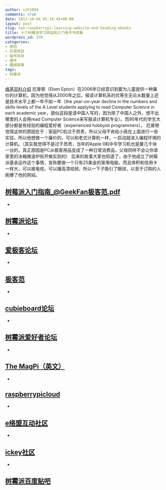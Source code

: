 ```yaml
---
author: xjh1994
comments: true
date: 2013-10-04 05:16:45+00:00
layout: post
slug: ten-raspberrypi-learning-website-and-heading-ebooks
title: 十个树莓派学习网站和入门电子书收集
wordpress_id: 378
categories:
- 原创
- 开源项目
- 操作系统
- 硬件
- 趣闻轶事
tags:
- 树莓派
---
```


[维基百科介绍](http://zh.wikipedia.org/zh-cn/%E6%A0%91%E8%8E%93%E6%B4%BE)
厄普顿（Eben Epton）在2006年已经意识到要为儿童提供一种廉价的计算机，因为他觉得从2000年之后，报读计算机系的优等生无论从数量上还是技术水平上都一年不如一年（the year-on-year decline in the numbers and skills levels of the A Level students applying to read Computer Science in each academic year，貌似这段是请中国人写的，因为除了中国人之外，想不出哪里的人会用read Computer Science来写报读计算机专业）。而90年代的学生大部分都是有经验的编程爱好者（experienced hobbyist programmers）。
厄普顿觉得这样的原因在于：家庭PC机过于昂贵，所以父母不肯给小孩在上面进行一些实验。所以他想做一个廉价的，可以和老式计算机一样，一启动就进入编程环境的计算机。（其实我觉得不是过于昂贵，当年的Apple II和中华学习机也是要几千块一台的，真正原因是PC从极客用品变成了一种日常消费品，父母同样不会让你拿家里的冰箱微波炉拆开做实验的）
后来的故事大家也知道了，由于他成立了树莓派基金运作这个事情，宣称要做一个只有25美金的家用电脑，而且体积和信用卡一样大，可以接电视，可以播高清视频，所以一下子吸引了眼球，以至于订购的人刷爆了他的网站。


## [树莓派入门指南_@GeekFan极客范.pdf](http://pan.baidu.com/share/link?shareid=2217805167&uk=3775748088)





	
  * 


## [树霉派论坛](http://www.shumeipai.net/)




	
  * 


## [爱极客论坛](http://www.lovegeek.cn/)




	
  * 


## [极客范](http://www.geekfan.net/)




	
  * 


## [cubieboard论坛](http://cn.cubieboard.org/)




	
  * 


## [树霉派爱好者论坛](http://bbs.shumeipai.org/)




	
  * 


## [The MagPi（英文）](http://www.themagpi.com/)




	
  * 


## [raspberrypicloud](http://raspberrypicloud.wordpress.com/)




	
  * 


## [e络盟互动社区](http://www.element14.com/community/groups/raspberry-pi?view=documents)




	
  * 


## [ickey社区](http://bbs.ickey.cn/)




	
  * 


## [树霉派百度贴吧](http://tieba.baidu.com/f?kw=%CA%F7%DD%AE%C5%C9&fr=ala0)





